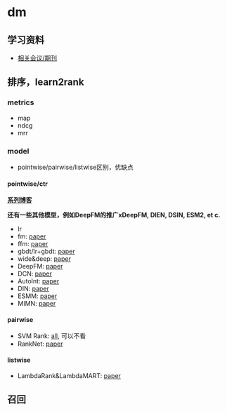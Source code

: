 # dm

## 学习资料

- [相关会议/期刊](https://chenzk1.github.io/2020/10/26/%E5%AD%A6%E4%B9%A0%E8%B5%84%E6%96%99-%E4%BC%9A%E8%AE%AE&%E6%9C%9F%E5%88%8A/)

## 排序，learn2rank

### metrics

- map
- ndcg
- mrr

### model

- pointwise/pairwise/listwise区别，优缺点

#### pointwise/ctr

**[系列博客](https://www.jianshu.com/nb/21403842)**

**还有一些其他模型，例如DeepFM的推广xDeepFM, DIEN, DSIN, ESM2, et c.** 

- lr
- fm: [paper](https://www.csie.ntu.edu.tw/~b97053/paper/Rendle2010FM.pdf)
- ffm: [paper](https://www.csie.ntu.edu.tw/~cjlin/papers/ffm.pdf)
- gbdt/lr+gbdt: [paper](http://quinonero.net/Publications/predicting-clicks-facebook.pdf)
- wide&deep: [paper](https://arxiv.org/pdf/1606.07792.pdf)
- DeepFM: [paper](https://arxiv.org/pdf/1703.04247.pdf)
- DCN: [paper](https://arxiv.org/pdf/1708.05123.pdf)
- AutoInt: [paper](https://arxiv.org/pdf/1810.11921.pdf)
- DIN: [paper](https://arxiv.org/pdf/1706.06978.pdf)
- ESMM: [paper](https://arxiv.org/pdf/1804.07931.pdf)
- MIMN: [paper](https://arxiv.org/pdf/1905.09248.pdf)

#### pairwise

- SVM Rank: [all](http://www.cs.cornell.edu/people/tj/svm_light/svm_rank.html), 可以不看
- RankNet: [paper](https://icml.cc/2015/wp-content/uploads/2015/06/icml_ranking.pdf)

#### listwise

- LambdaRank&LambdaMART: [paper](https://www.microsoft.com/en-us/research/uploads/prod/2016/02/MSR-TR-2010-82.pdf)

## 召回


